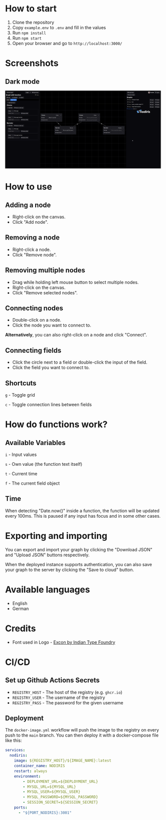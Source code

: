 # How to start

1. Clone the repository
2. Copy `example.env` to `.env` and fill in the values
3. Run `npm install`
4. Run `npm start`
5. Open your browser and go to `http://localhost:3000/`

# Screenshots

## Dark mode
![Screenshot](images/screenshot.png)

# How to use

## Adding a node

- Right-click on the canvas.
- Click "Add node".

## Removing a node

- Right-click a node.
- Click "Remove node".

## Removing multiple nodes

- Drag while holding left mouse button to select multiple nodes.
- Right-click on the canvas.
- Click "Remove selected nodes".

## Connecting nodes

- Double-click on a node.
- Click the node you want to connect to.

**Alternatively**, you can also right-click on a node and click "Connect".

## Connecting fields

- Click the circle next to a field or double-click the input of the field.
- Click the field you want to connect to.

## Shortcuts

`g` - Toggle grid

`c` - Toggle connection lines between fields

# How do functions work?

## Available Variables

`i` - Input values

`s` - Own value (the function text itself)

`t` - Current time

`f` - The current field object

## Time

When detecting "Date.now()" inside a function, the function will be updated every 100ms.
This is paused if any input has focus and in some other cases.

# Exporting and importing

You can export and import your graph by clicking the "Download JSON" and "Upload JSON" buttons respectively.

When the deployed instance supports authentication, you can also save your graph to the server by clicking the "Save to cloud" button.

# Available languages

- English
- German

# Credits

- Font used in Logo - [Excon by Indian Type Foundry](https://www.fontshare.com/fonts/excon)

# CI/CD

## Set up Github Actions Secrets

- `REGISTRY_HOST` - The host of the registry (e.g. `ghcr.io`)
- `REGISTRY_USER` - The username of the registry
- `REGISTRY_PASS` - The password for the given username

## Deployment

The `docker-image.yml` workflow will push the image to the registry on every push to the `main` branch.
You can then deploy it with a docker-compose file like this:

```yaml
services:
  nodiris:
    image: ${REGISTRY_HOST}/${IMAGE_NAME}:latest
    container_name: NODIRIS
    restart: always
    environment:
        - DEPLOYMENT_URL=${DEPLOYMENT_URL}
        - MYSQL_URL=${MYSQL_URL}
        - MYSQL_USER=${MYSQL_USER}
        - MYSQL_PASSWORD=${MYSQL_PASSWORD}
        - SESSION_SECRET=${SESSION_SECRET}
    ports:
      - "${PORT_NODIRIS}:3001"
```